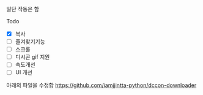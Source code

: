 일단 작동은 함



Todo 
- [X] 복사
- [ ] 즐겨찾기기능
- [ ] 스크롤
- [ ] 디시콘 gif 지원
- [ ] 속도개선
- [ ] UI 개선

아래의 파일을 수정함
https://github.com/iamjjintta-python/dccon-downloader
